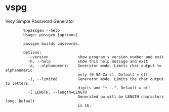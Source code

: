 vspg
====

Very Simple Password Generator


            %>passgen --help
            Usage: passgen [options]

            passgen builds passwords.

            Options:
              --version             show program's version number and exit
              -h, --help            show this help message and exit
              -a, --alphanumeric    Generator mode. Limits char output to alphanumeric
                                    only (0-9A-Za-z). Default = off
              -i, --limited         Generator mode. Limits the char output to letters,
                                    digits and "+_-.". Default = off
              -l LENGTH, --length=LENGTH
                                    Generated pw will be LENGTH characters long. Default
                                    is 16.
